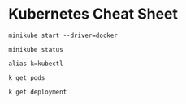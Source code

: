 # Kubernetes Cheat Sheet

```
minikube start --driver=docker
```

```
minikube status
```

```
alias k=kubectl
```


```
k get pods
```


```
k get deployment
```

    
```

```